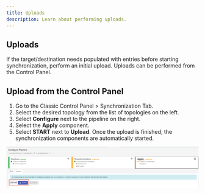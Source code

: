 ```yaml
---
title: Uploads
description: Learn about performing uploads. 
---
```


## Uploads

If the target/destination needs populated with entries before starting synchronization, perform an initial upload. Uploads can be performed from the Control Panel.

## Upload from the Control Panel

1. Go to the Classic Control Panel > Synchronization Tab.
1. Select the desired topology from the list of topologies on the left.
1. Select **Configure** next to the pipeline on the right.
1. Select the **Apply** component.
1. Select **START** next to **Upload**. Once the upload is finished, the synchronization components are automatically started.

![Start an Upload](./media/image89.png)
